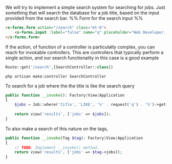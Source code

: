 We will try to implement a simple search system for searching for jobs. Just something that will search the database for a job title, based on the input provided from the search bar.
%% Form for the search input %%
```html
<x-forms.form action="/search" class="mt-6">  
    <x-forms.input :label="false" name="q" placeholder="Web Developer..." />  
</x-forms.form>
```

If the action, of function of a controller is particulatly complex, you can reach for invokable controllers. This are controllers that typically perform a single action, and our search functionality in this case is a good example
```php
Route::get('/search',[SearchController::class])
```
```shell
php artisan make:controller SearchController
```

To search for a job where the the title is like the search query
```php
public function __invoke(): Factory|View|Application  
{  
    $jobs = Job::where('title', 'LIKE', '%' . request('q') . '%')->get();  
  
    return view('results', ['jobs' => $jobs]);  
}
```

To also make a search of this nature on the tags,
```php
public function __invoke(Tag $tag): Factory|View|Application  
{  
    // TODO: Implement __invoke() method.  
    return view('results', ['jobs' => $tag->jobs]);  
}
```